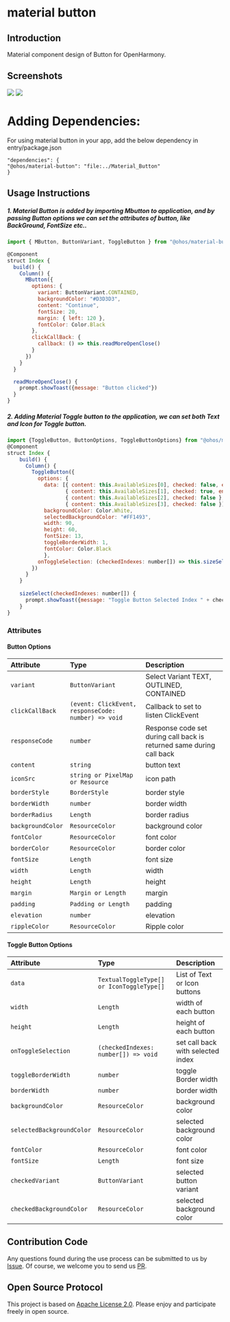 # material button

## Introduction

Material component design of Button for OpenHarmony.

## Screenshots

![](screenshots/button1.jpg) ![](screenshots/button2.jpg)

# Adding Dependencies:

For using material button in your app, add the below dependency in entry/package.json

```
"dependencies": {
"@ohos/material-button": "file:../Material_Button"
}
```

## Usage Instructions

##### 1. Material Button is added by importing Mbutton to application, and by passing Button options we can set the attributes of button, like BackGround, FontSize etc..


```javascript
import { MButton, ButtonVariant, ToggleButton } from "@ohos/material-button"

@Component
struct Index {
  build() {
    Column() {
      MButton({
        options: {
          variant: ButtonVariant.CONTAINED,
          backgroundColor: "#D3D3D3",
          content: "Continue",
          fontSize: 20,
          margin: { left: 120 },
          fontColor: Color.Black
        },
        clickCallBack: {
          callback: () => this.readMoreOpenClose()
        }
      })
    }
  }

  readMoreOpenClose() {
    prompt.showToast({message: "Button clicked"})
  }
}
```

##### 2. Adding Material Toggle button to the application, we can set both Text and Icon for Toggle button.

```javascript
import {ToggleButton, ButtonOptions, ToggleButtonOptions} from "@ohos/material-button"
@Component
struct Index {
    build() {
      Column() {
        ToggleButton({
          options: {
            data: [{ content: this.AvailableSizes[0], checked: false, enable: true },
                   { content: this.AvailableSizes[1], checked: true, enable: true }, 
                   { content: this.AvailableSizes[2], checked: false },
                   { content: this.AvailableSizes[3], checked: false }],
            backgroundColor: Color.White,
            selectedBackgroundColor: "#FF1493",
            width: 90,
            height: 60,
            fontSize: 13,
            toggleBorderWidth: 1,
            fontColor: Color.Black
            },
          onToggleSelection: (checkedIndexes: number[]) => this.sizeSelect(checkedIndexes)
        })
      }
    }
    
    sizeSelect(checkedIndexes: number[]) {
      prompt.showToast({message: "Toggle Button Selected Index " + checkedIndexes[0]})
    }
}
```

### Attributes
#### Button Options

| Attribute | Type     | Description                |
| :-------- | :------- | :------------------------- |
| `variant` | `ButtonVariant` | Select Variant TEXT, OUTLINED, CONTAINED |
| `clickCallBack` | `(event: ClickEvent, responseCode: number) => void` | Callback to set to listen ClickEvent |
| `responseCode` | `number` | Response code set during call back is returned same during call back |
| `content` | `string` | button text |
| `iconSrc` | `string or PixelMap or Resource` | icon path |
| `borderStyle` | `BorderStyle` | border style |
| `borderWidth` | `number` | border width |
| `borderRadius` | `Length` | border radius |
| `backgroundColor` | `ResourceColor` | background color |
| `fontColor` | `ResourceColor` | font color |
| `borderColor` | `ResourceColor` | border color |
| `fontSize` | `Length` | font size |
| `width` | `Length` | width |
| `height` | `Length` | height |
| `margin` | `Margin or Length` | margin |
| `padding` | `Padding or Length` | padding |
| `elevation` | `number` | elevation |
| `rippleColor` | `ResourceColor` | Ripple color |

#### Toggle Button Options

| Attribute | Type     | Description                |
| :-------- | :------- | :------------------------- |
| `data` | `TextualToggleType[] or IconToggleType[]` | List of Text or Icon buttons |
| `width` | `Length` | width of each button |
| `height` | `Length` | height of each button |
| `onToggleSelection` | `(checkedIndexes: number[]) => void` | set call back with selected index |
| `toggleBorderWidth` | `number` | toggle Border width |
| `borderWidth` | `number` | border width |
| `backgroundColor` | `ResourceColor` | background color |
| `selectedBackgroundColor` | `ResourceColor` | selected background color |
| `fontColor` | `ResourceColor` | font color |
| `fontSize` | `Length` | font size |
| `checkedVariant` | `ButtonVariant` | selected button variant |
| `checkedBackgroundColor` | `ResourceColor` | selected background color |

## Contribution Code
Any questions found during the use process can be submitted to us by [Issue](https://github.com/Applib-OpenHarmony/MaterialButton/issues). Of course, we welcome you to send us [PR](https://github.com/Applib-OpenHarmony/MaterialButton/pulls).

## Open Source Protocol
This project is based on [Apache License 2.0](https://github.com/Applib-OpenHarmony/MaterialButton/blob/main/LICENSE.txt). Please enjoy and participate freely in open source.
